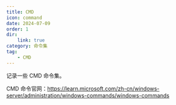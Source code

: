 ```yaml
---
title: CMD
icon: command
date: 2024-07-09
order: 1
dir:
    link: true
category: 命令集
tag:
    - CMD
---
```


记录一些 CMD 命令集。

CMD 命令官网：<https://learn.microsoft.com/zh-cn/windows-server/administration/windows-commands/windows-commands>

<!-- more -->

<AutoCatalog />

